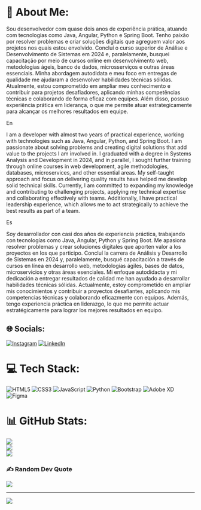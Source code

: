 # 💫 About Me:
Sou desenvolvedor com quase dois anos de experiência prática, atuando com tecnologias como Java, Angular, Python e Spring Boot. Tenho paixão por resolver problemas e criar soluções digitais que agreguem valor aos projetos nos quais estou envolvido.
Concluí o curso superior de Análise e Desenvolvimento de Sistemas em 2024 e, paralelamente, busquei capacitação por meio de cursos online em desenvolvimento web, metodologias ágeis, banco de dados, microsserviços e outras áreas essenciais. Minha abordagem autodidata e meu foco em entregas de qualidade me ajudaram a desenvolver habilidades técnicas sólidas.
Atualmente, estou comprometido em ampliar meu conhecimento e contribuir para projetos desafiadores, aplicando minhas competências técnicas e colaborando de forma eficaz com equipes. Além disso, possuo experiência prática em liderança, o que me permite atuar estrategicamente para alcançar os melhores resultados em equipe.

En

I am a developer with almost two years of practical experience, working with technologies such as Java, Angular, Python, and Spring Boot. I am passionate about solving problems and creating digital solutions that add value to the projects I am involved in.
I graduated with a degree in Systems Analysis and Development in 2024, and in parallel, I sought further training through online courses in web development, agile methodologies, databases, microservices, and other essential areas. My self-taught approach and focus on delivering quality results have helped me develop solid technical skills.
Currently, I am committed to expanding my knowledge and contributing to challenging projects, applying my technical expertise and collaborating effectively with teams. Additionally, I have practical leadership experience, which allows me to act strategically to achieve the best results as part of a team.

Es

Soy desarrollador con casi dos años de experiencia práctica, trabajando con tecnologías como Java, Angular, Python y Spring Boot. Me apasiona resolver problemas y crear soluciones digitales que aporten valor a los proyectos en los que participo.
Concluí la carrera de Análisis y Desarrollo de Sistemas en 2024 y, paralelamente, busqué capacitación a través de cursos en línea en desarrollo web, metodologías ágiles, bases de datos, microservicios y otras áreas esenciales. Mi enfoque autodidacta y mi dedicación a entregar resultados de calidad me han ayudado a desarrollar habilidades técnicas sólidas.
Actualmente, estoy comprometido en ampliar mis conocimientos y contribuir a proyectos desafiantes, aplicando mis competencias técnicas y colaborando eficazmente con equipos. Además, tengo experiencia práctica en liderazgo, lo que me permite actuar estratégicamente para lograr los mejores resultados en equipo.



## 🌐 Socials:
[![Instagram](https://img.shields.io/badge/Instagram-%23E4405F.svg?logo=Instagram&logoColor=white)](https://instagram.com/@moisesfullstackdeveloper) [![LinkedIn](https://img.shields.io/badge/LinkedIn-%230077B5.svg?logo=linkedin&logoColor=white)](https://linkedin.com/in/https://www.linkedin.com/in/moisesrodriguesdasilva) 

# 💻 Tech Stack:
![HTML5](https://img.shields.io/badge/html5-%23E34F26.svg?style=for-the-badge&logo=html5&logoColor=white) ![CSS3](https://img.shields.io/badge/css3-%231572B6.svg?style=for-the-badge&logo=css3&logoColor=white) ![JavaScript](https://img.shields.io/badge/javascript-%23323330.svg?style=for-the-badge&logo=javascript&logoColor=%23F7DF1E) ![Python](https://img.shields.io/badge/python-3670A0?style=for-the-badge&logo=python&logoColor=ffdd54) ![Bootstrap](https://img.shields.io/badge/bootstrap-%23563D7C.svg?style=for-the-badge&logo=bootstrap&logoColor=white) ![Adobe XD](https://img.shields.io/badge/Adobe%20XD-470137?style=for-the-badge&logo=Adobe%20XD&logoColor=#FF61F6) 	![Figma](https://img.shields.io/badge/figma-%23F24E1E.svg?style=for-the-badge&logo=figma&logoColor=white)
# 📊 GitHub Stats:
![](https://github-readme-stats.vercel.app/api?username=MoisesRodrigues1979&theme=merko&hide_border=false&include_all_commits=true&count_private=true)<br/>
![](https://github-readme-streak-stats.herokuapp.com/?user=MoisesRodrigues1979&theme=merko&hide_border=false)<br/>
![](https://github-readme-stats.vercel.app/api/top-langs/?username=MoisesRodrigues1979&theme=merko&hide_border=false&include_all_commits=true&count_private=true&layout=compact)

### ✍️ Random Dev Quote
![](https://quotes-github-readme.vercel.app/api?type=horizontal&theme=merko)

---
[![](https://visitcount.itsvg.in/api?id=MoisesRodrigues1979&icon=2&color=3)](https://visitcount.itsvg.in)

<!-- Proudly created with GPRM ( https://gprm.itsvg.in ) -->
